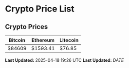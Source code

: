 # Crypto Price List

## Crypto Prices
| Bitcoin | Ethereum | Litecoin |
| ------- | -------- | -------- |
| $84609 | $1593.41 | $76.85 |
**Last Updated:** 2025-04-18 19:26 UTC
**Last Updated:** $DATE$
